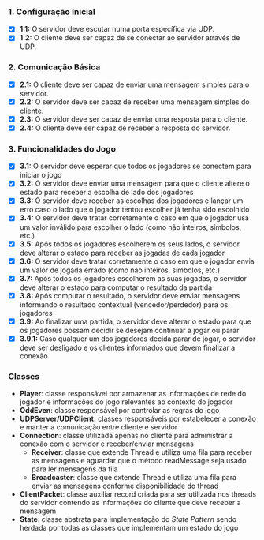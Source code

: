 ### 1. **Configuração Inicial**
- [X] **1.1:** O servidor deve escutar numa porta específica via UDP.
- [X] **1.2:** O cliente deve ser capaz de se conectar ao servidor através de UDP.

### 2. **Comunicação Básica**
- [X] **2.1:** O cliente deve ser capaz de enviar uma mensagem simples para o servidor.
- [X] **2.2:** O servidor deve ser capaz de receber uma mensagem simples do cliente.
- [X] **2.3:** O servidor deve ser capaz de enviar uma resposta para o cliente.
- [X] **2.4:** O cliente deve ser capaz de receber a resposta do servidor.

### 3. **Funcionalidades do Jogo**

- [X] **3.1:** O servidor deve esperar que todos os jogadores se conectem para iniciar o jogo
- [X] **3.2:** O servidor deve enviar uma mensagem para que o cliente altere o estado para receber a escolha de lado dos jogadores
- [X] **3.3:** O servidor deve receber as escolhas dos jogadores e lançar um erro caso o lado que o jogador tentou escolher já tenha sido escolhido
- [X] **3.4:** O servidor deve tratar corretamente o caso em que o jogador usa um valor inválido para escolher o lado (como não inteiros, símbolos, etc.)
- [X] **3.5:** Após todos os jogadores escolherem os seus lados, o servidor deve alterar o estado para receber as jogadas de cada jogador
- [X] **3.6:** O servidor deve tratar corretamente o caso em que o jogador envia um valor de jogada errado (como não inteiros, símbolos, etc.)
- [X] **3.7:** Após todos os jogadores escolherem as suas jogadas, o servidor deve alterar o estado para computar o resultado da partida
- [X] **3.8:** Após computar o resultado, o servidor deve enviar mensagens informando o resultado contextual (vencedor/perdedor) para os jogadores
- [X] **3.9:** Ao finalizar uma partida, o servidor deve alterar o estado para que os jogadores possam decidir se desejam continuar a jogar ou parar
- [X] **3.9.1:** Caso qualquer um dos jogadores decida parar de jogar, o servidor deve ser desligado e os clientes informados que devem finalizar a conexão 

### Classes

- **Player**: classe responsável por armazenar as informações de rede do jogador e informações do jogo relevantes ao contexto do jogador
- **OddEven**: classe responsável por controlar as regras do jogo
- **UDPServer/UDPClient:** classes responsáveis por estabelecer a conexão e manter a comunicação entre cliente e servidor
- **Connection**: classe utilizada apenas no cliente para administrar a conexão com o servidor e receber/enviar mensagens
  - **Receiver**: classe que extende Thread e utiliza uma fila para receber as mensagens e aguardar que o método readMessage seja usado para ler mensagens da fila
  - **Broadcaster**: classe que extende Thread e utiliza uma fila para enviar as mensagens conforme disponibilidade do thread
- **ClientPacket**: classe auxiliar record criada para ser utilizada nos threads do servidor contendo as informações do cliente que deve receber a mensagem
- **State**: classe abstrata para implementação do _State Pattern_ sendo herdada por todas as classes que implementam um estado do jogo